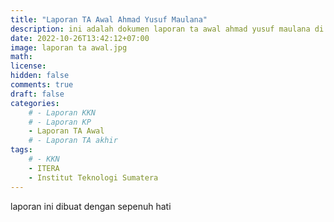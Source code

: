 ```yaml
---
title: "Laporan TA Awal Ahmad Yusuf Maulana"
description: ini adalah dokumen laporan ta awal ahmad yusuf maulana di itera
date: 2022-10-26T13:42:12+07:00
image: laporan ta awal.jpg
math: 
license: 
hidden: false
comments: true
draft: false
categories:
    # - Laporan KKN
    # - Laporan KP
    - Laporan TA Awal
    # - Laporan TA akhir
tags:
    # - KKN
    - ITERA
    - Institut Teknologi Sumatera
---
```


laporan ini dibuat dengan sepenuh hati